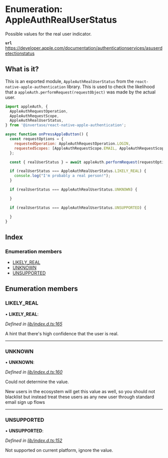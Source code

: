 # Enumeration: AppleAuthRealUserStatus

Possible values for the real user indicator.

**`url`** https://developer.apple.com/documentation/authenticationservices/asuserdetectionstatus

## What is it?

This is an exported module, `AppleAuthRealUserStatus` from the `react-native-apple-authentication` library. This is used to
check the likelihood that a `appleAuth.performRequest(requestObject)` was made by the actual user.

```js
import appleAuth, {
  AppleAuthRequestOperation,
  AppleAuthRequestScope,
  AppleAuthRealUserStatus,
} from '@invertase/react-native-apple-authentication';

async function onPressAppleButton() {
  const requestOptions = {
    requestedOperation: AppleAuthRequestOperation.LOGIN,
    requestedScopes: [AppleAuthRequestScope.EMAIL, AppleAuthRequestScope.FULL_NAME],
  };

  const { realUserStatus } = await appleAuth.performRequest(requestOptions);

  if (realUserStatus === AppleAuthRealUserStatus.LIKELY_REAL) {
    console.log("I'm probably a real person!");
  }

  if (realUserStatus === AppleAuthRealUserStatus.UNKNOWN) {

  }

  if (realUserStatus === AppleAuthRealUserStatus.UNSUPPORTED) {

  }
}
```

## Index

### Enumeration members

- [LIKELY_REAL](_lib_index_d_.rnappleauth.appleauthrealuserstatus.md#likely_real)
- [UNKNOWN](_lib_index_d_.rnappleauth.appleauthrealuserstatus.md#unknown)
- [UNSUPPORTED](_lib_index_d_.rnappleauth.appleauthrealuserstatus.md#unsupported)

## Enumeration members

### LIKELY_REAL

• **LIKELY_REAL**:

_Defined in [lib/index.d.ts:165](https://github.com/invertase/react-native-apple-authentication/blob/2b75721d/lib/index.d.ts#L165)_

A hint that there's high confidence that the user is real.

---

### UNKNOWN

• **UNKNOWN**:

_Defined in [lib/index.d.ts:160](https://github.com/invertase/react-native-apple-authentication/blob/2b75721d/lib/index.d.ts#L160)_

Could not determine the value.

New users in the ecosystem will get this value as well, so you should not blacklist but
instead treat these users as any new user through standard email sign up flows

---

### UNSUPPORTED

• **UNSUPPORTED**:

_Defined in [lib/index.d.ts:152](https://github.com/invertase/react-native-apple-authentication/blob/2b75721d/lib/index.d.ts#L152)_

Not supported on current platform, ignore the value.
